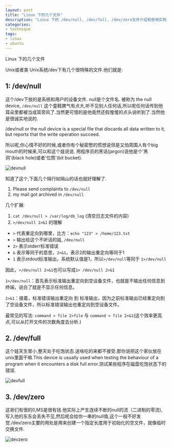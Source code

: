 ```yaml
---
layout: post
title: "Linux 下的几个文件"
description: "Linux 下的 /dev/null, /dev/full, /dev/zero文件介绍和使用实例。"
categories: 
- technique
tags:
- linux
- ubuntu
---
```




Linux 下的几个文件

Unix或者类 Unix系统/dev下有几个很特殊的文件.他们就是:

## 1: /dev/null

这个/dev下放的是系统和用户的设备文件. null是个文件名. 被称为 the null device, `/dev/null` 这个童鞋脾气有点大,听不见别人任何话,所以呢任何话传到他耳朵里都被当成耳旁风了.当然更可恨的是他竟然还假惺惺的点头说听到了.当然他是很诚实地说的.  

/dev/null or the null device is a special file that discards all data written to it, but reports that the write operation succeed.   

所以呢,你心情不好的时候,或者你有个秘密憋的慌想说但是又怕周围人有个big mouth的时候来,可以和这个娃说说. 用程序员的黑话(jargon)说他是个'黑洞'(black hole)或者'位筒'(bit bucket).

![devnull](/assets/images/2013/06/13/dev_null.jpg)

知道了这个,下面几个隔行如隔山的话也就好理解了.

1. Please send complaints to `/dev/null`
2. my mail got archived in `/dev/null`

几个扩展:
1. `cat /dev/null > /var/log/db_log` (清空日志文件的内容)
2. `>/dev/null 2>&1` 的理解  

- `>` 代表重定向到哪里，比方：`echo "123" > /home/123.txt`  
- `>` 输出给这个不听话的娃, `/dev/null`  
- `2>` 表示stderr标准错误   
- `&` 表示等同于的意思，`2>&1`，表示2的输出重定向等同于1  
- `1` 表示stdout标准输出，系统默认值是1，所以`>/dev/null`等同于 `1>/dev/null`

因此，`>/dev/null 2>&1`也可以写成`1> /dev/null 2>&1`  

`1>/dev/null`：首先表示标准输出重定向到空设备文件，也就是不输出任何信息到终端，说白了就是不显示任何信息。  

`2>&1`：接着，标准错误输出重定向 到 标准输出，因为之前标准输出已经重定向到了空设备文件，所以标准错误输出也重定向到空设备文件。  

最常见的写法: `command > file 2>file` 与 `command > file 2>&1`(这个效率更高点,可以从打开文件的次数角度去分析.)


## 2. /dev/full

这个娃天生胃小,整天处于吃饱状态.送啥吃的来都不接受.那你说把这个家伙放在unix里面干嘛.This device is usually used when testing the behaviour of a program when it encounters a disk full error.测试某些程序在磁盘吃饱状态下的错误.

![devfull](/assets/images/2013/06/13/dev_full.jpg) 


## 3. /dev/zero

这哥们有很的0,MS是很有钱.他实际上产生连续不断的null的流（二进制的零流),写入他的东东会丢失不见,然后呢会给你一串的null值,这个一般不好发觉./dev/zero主要的用处是用来创建一个指定长度用于初始化的空文件，就像临时交换文件.

![devzero](/assets/images/2013/06/13/dev_zero.jpg)

 


